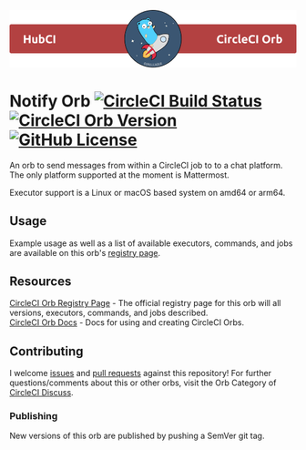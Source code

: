 ![Notify Orb Logo](./img/header.png)

# Notify Orb [![CircleCI Build Status](https://circleci.com/gh/hubci/notify-orb.svg?style=shield "CircleCI Build Status")](https://app.circleci.com/pipelines/github/hubci/notify-orb) [![CircleCI Orb Version](https://badges.circleci.com/orbs/hubci/notify.svg)][reg-page] [![GitHub License](https://img.shields.io/badge/license-MIT-lightgrey.svg)](https://github.com/hubci/notify-orb/blob/trunk/LICENSE)


An orb to send messages from within a CircleCI job to to a chat platform.
The only platform supported at the moment is Mattermost.

Executor support is a Linux or macOS based system on amd64 or arm64.


## Usage

Example usage as well as a list of available executors, commands, and jobs are available on this orb's [registry page][reg-page].


## Resources

[CircleCI Orb Registry Page][reg-page] - The official registry page for this orb will all versions, executors, commands, and jobs described.  
[CircleCI Orb Docs](https://circleci.com/docs/2.0/orb-intro/#section=configuration) - Docs for using and creating CircleCI Orbs.  


## Contributing

I welcome [issues](https://github.com/hubci/notify-orb/issues) and [pull requests](https://github.com/hubci/notify-orb/pulls) against this repository!
For further questions/comments about this or other orbs, visit the Orb Category of [CircleCI Discuss](https://discuss.circleci.com/c/orbs).

### Publishing
New versions of this orb are published by pushing a SemVer git tag.



[reg-page]: https://circleci.com/developer/orbs/orb/hubci/notify
